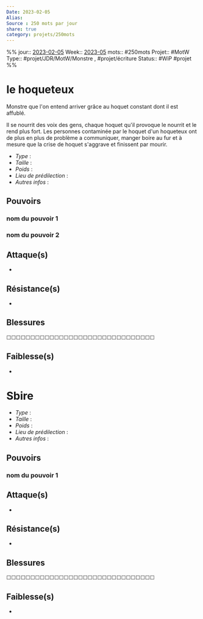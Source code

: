 ```yaml
---
Date: 2023-02-05
Alias:
Source : 250 mots par jour
share: true
category: projets/250mots
---
```

%%
jour::  [2023-02-05](2023-02-05.md)
Week:: [2023-05](2023-05.md)
mots:: 
#250mots
Projet:: #MotW 
Type:: #projet/JDR/MotW/Monstre , #projet/écriture
Status:: #WiP #projet 
%%
# le hoqueteux

Monstre que l'on entend arriver grâce au hoquet constant dont il est affublé.

Il se nourrit des voix des gens, chaque hoquet qu'il provoque le nourrit et le rend plus fort. Les personnes contaminée par le hoquet d'un hoqueteux ont de plus en plus de problème a communiquer, manger boire au fur et à mesure que la crise de hoquet s'aggrave et finissent par mourir.



-  *Type* :
-  *Taille* :
-  *Poids* :
-  *Lieu de prédilection* :
-  *Autres infos* :
  
## Pouvoirs

### nom du pouvoir 1

### nom du pouvoir 2

## Attaque(s)

-     

## Résistance(s)

-     

## Blessures

☐☐☐☐☐☐☐☐☐☐☐☐☐☐☐☐☐☐☐☐☐☐☐☐☐☐☐☐☐☐☐

## Faiblesse(s)

-     

# Sbire 

-  *Type* :
-  *Taille* :
-  *Poids* :
-  *Lieu de prédilection* :
-  *Autres infos* :

## Pouvoirs  

### nom du pouvoir 1  

## Attaque(s)

-     

## Résistance(s)

-     

## Blessures

☐☐☐☐☐☐☐☐☐☐☐☐☐☐☐☐☐☐☐☐☐☐☐☐☐☐☐☐☐☐☐


## Faiblesse(s)

-     
